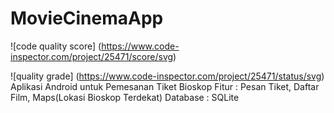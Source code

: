 # MovieCinemaApp

![code quality score] (https://www.code-inspector.com/project/25471/score/svg)

![quality grade] (https://www.code-inspector.com/project/25471/status/svg)
Aplikasi Android untuk Pemesanan Tiket Bioskop
Fitur : Pesan Tiket, Daftar Film, Maps(Lokasi Bioskop Terdekat)
Database : SQLite
